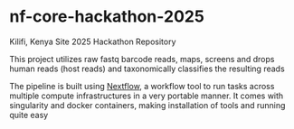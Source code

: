 # nf-core-hackathon-2025
Kilifi, Kenya Site 2025 Hackathon Repository

This project utilizes raw fastq barcode reads, maps, screens and drops human reads (host reads) and taxonomically classifies the resulting reads

The pipeline is built using [Nextflow](https://github.com/nextflow-io/nextflow), a workflow tool to run tasks across multiple compute infrastructures in a very portable manner. It comes with singularity and docker containers, making installation of tools and running quite easy
